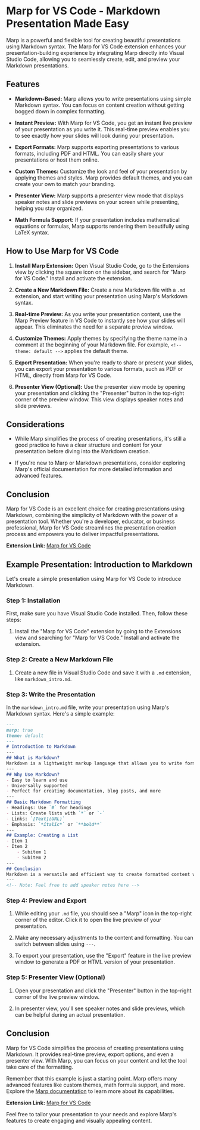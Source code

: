 # Marp for VS Code - Markdown Presentation Made Easy

Marp is a powerful and flexible tool for creating beautiful presentations using Markdown syntax. The Marp for VS Code extension enhances your presentation-building experience by integrating Marp directly into Visual Studio Code, allowing you to seamlessly create, edit, and preview your Markdown presentations.

## Features

- **Markdown-Based:** Marp allows you to write presentations using simple Markdown syntax. You can focus on content creation without getting bogged down in complex formatting.
    
- **Instant Preview:** With Marp for VS Code, you get an instant live preview of your presentation as you write it. This real-time preview enables you to see exactly how your slides will look during your presentation.
    
- **Export Formats:** Marp supports exporting presentations to various formats, including PDF and HTML. You can easily share your presentations or host them online.
    
- **Custom Themes:** Customize the look and feel of your presentation by applying themes and styles. Marp provides default themes, and you can create your own to match your branding.
    
- **Presenter View:** Marp supports a presenter view mode that displays speaker notes and slide previews on your screen while presenting, helping you stay organized.
    
- **Math Formula Support:** If your presentation includes mathematical equations or formulas, Marp supports rendering them beautifully using LaTeX syntax.
    

## How to Use Marp for VS Code

1. **Install Marp Extension:** Open Visual Studio Code, go to the Extensions view by clicking the square icon on the sidebar, and search for "Marp for VS Code." Install and activate the extension.
    
2. **Create a New Markdown File:** Create a new Markdown file with a `.md` extension, and start writing your presentation using Marp's Markdown syntax.
    
3. **Real-time Preview:** As you write your presentation content, use the Marp Preview feature in VS Code to instantly see how your slides will appear. This eliminates the need for a separate preview window.
    
4. **Customize Themes:** Apply themes by specifying the theme name in a comment at the beginning of your Markdown file. For example, `<!-- theme: default -->` applies the default theme.
    
5. **Export Presentation:** When you're ready to share or present your slides, you can export your presentation to various formats, such as PDF or HTML, directly from Marp for VS Code.
    
6. **Presenter View (Optional):** Use the presenter view mode by opening your presentation and clicking the "Presenter" button in the top-right corner of the preview window. This view displays speaker notes and slide previews.
    

## Considerations

- While Marp simplifies the process of creating presentations, it's still a good practice to have a clear structure and content for your presentation before diving into the Markdown creation.
    
- If you're new to Marp or Markdown presentations, consider exploring Marp's official documentation for more detailed information and advanced features.
    

## Conclusion

Marp for VS Code is an excellent choice for creating presentations using Markdown, combining the simplicity of Markdown with the power of a presentation tool. Whether you're a developer, educator, or business professional, Marp for VS Code streamlines the presentation creation process and empowers you to deliver impactful presentations.

**Extension Link:** [Marp for VS Code](https://marketplace.visualstudio.com/items?itemName=marp-team.marp-vscode)

## Example Presentation: Introduction to Markdown

Let's create a simple presentation using Marp for VS Code to introduce Markdown.

### Step 1: Installation

First, make sure you have Visual Studio Code installed. Then, follow these steps:

1. Install the "Marp for VS Code" extension by going to the Extensions view and searching for "Marp for VS Code." Install and activate the extension.

### Step 2: Create a New Markdown File

1. Create a new file in Visual Studio Code and save it with a `.md` extension, like `markdown_intro.md`.

### Step 3: Write the Presentation

In the `markdown_intro.md` file, write your presentation using Marp's Markdown syntax. Here's a simple example:

```markdown
--- 
marp: true 
theme: default 
---  
# Introduction to Markdown  
---  
## What is Markdown?  
Markdown is a lightweight markup language that allows you to write formatted content using a simple and readable syntax.  
---  
## Why Use Markdown?  
- Easy to learn and use 
- Universally supported 
- Perfect for creating documentation, blog posts, and more  
---  
## Basic Markdown Formatting  
- Headings: Use `#` for headings 
- Lists: Create lists with `*` or `-` 
- Links: `[Text](URL)` 
- Emphasis: `*italic*` or `**bold**`  
---  
## Example: Creating a List  
- Item 1 
- Item 2   
	- Subitem 1   
	- Subitem 2  
---  
## Conclusion  
Markdown is a versatile and efficient way to create formatted content without the complexity of traditional word processors.  
---  
<!-- Note: Feel free to add speaker notes here -->
```

### Step 4: Preview and Export

1. While editing your `.md` file, you should see a "Marp" icon in the top-right corner of the editor. Click it to open the live preview of your presentation.
    
2. Make any necessary adjustments to the content and formatting. You can switch between slides using `---`.
    
3. To export your presentation, use the "Export" feature in the live preview window to generate a PDF or HTML version of your presentation.
    

### Step 5: Presenter View (Optional)

1. Open your presentation and click the "Presenter" button in the top-right corner of the live preview window.
    
2. In presenter view, you'll see speaker notes and slide previews, which can be helpful during an actual presentation.
    

## Conclusion

Marp for VS Code simplifies the process of creating presentations using Markdown. It provides real-time preview, export options, and even a presenter view. With Marp, you can focus on your content and let the tool take care of the formatting.

Remember that this example is just a starting point. Marp offers many advanced features like custom themes, math formula support, and more. Explore the [Marp documentation](https://marp.app/) to learn more about its capabilities.

**Extension Link:** [Marp for VS Code](https://marketplace.visualstudio.com/items?itemName=marp-team.marp-vscode)

Feel free to tailor your presentation to your needs and explore Marp's features to create engaging and visually appealing content.